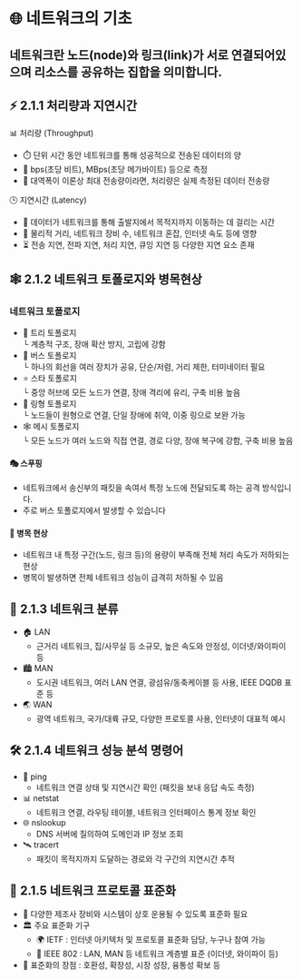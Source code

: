 # 🌐 네트워크의 기초
네트워크란 노드(node)와 링크(link)가 서로 연결되어있으며 리소스를 공유하는 집합을 의미합니다.
--- 

## ⚡ 2.1.1 처리량과 지연시간
📊 처리량 (Throughput)
- ⏱️ 단위 시간 동안 네트워크를 통해 성공적으로 전송된 데이터의 양
- 📏 bps(초당 비트), MBps(초당 메가바이트) 등으로 측정
- 🚦 대역폭이 이론상 최대 전송량이라면, 처리량은 실제 측정된 데이터 전송량

🕒 지연시간 (Latency)

- 🚚 데이터가 네트워크를 통해 출발지에서 목적지까지 이동하는 데 걸리는 시간
- 📏 물리적 거리, 네트워크 장비 수, 네트워크 혼잡, 인터넷 속도 등에 영향
- ⏳ 전송 지연, 전파 지연, 처리 지연, 큐잉 지연 등 다양한 지연 요소 존재

## 🕸️ 2.1.2 네트워크 토폴로지와 병목현상
### 네트워크 토폴로지

- 🚌 트리 토폴로지<br>
    └ 계층적 구조, 장애 확산 방지, 고립에 강함 
- 🚌 버스 토폴로지<br>
  └ 하나의 회선을 여러 장치가 공유, 단순/저렴, 거리 제한, 터미네이터 필요
- ⭐ 스타 토폴로지<br>
  └ 중앙 허브에 모든 노드가 연결, 장애 격리에 유리, 구축 비용 높음
- 🔗 링형 토폴로지<br>
  └ 노드들이 원형으로 연결, 단일 장애에 취약, 이중 링으로 보완 가능
- 🕸️ 메시 토폴로지<br>
  └ 모든 노드가 여러 노드와 직접 연결, 경로 다양, 장애 복구에 강함, 구축 비용 높음

#### 🎭 스푸핑
- 네트워크에서 송신부의 패킷을 속여서 특정 노드에 전달되도록 하는 공격 방식입니다.
- 주로 버스 토폴로지에서 발생할 수 있습니다
#### 🛑 병목 현상
- 네트워크 내 특정 구간(노드, 링크 등)의 용량이 부족해 전체 처리 속도가 저하되는 현상
- 병목이 발생하면 전체 네트워크 성능이 급격히 저하될 수 있음
## 🏢 2.1.3 네트워크 분류
- 🏠 LAN
  - 근거리 네트워크, 집/사무실 등 소규모, 높은 속도와 안정성, 이더넷/와이파이 등
- 🏙️ MAN
  - 도시권 네트워크, 여러 LAN 연결, 광섬유/동축케이블 등 사용, IEEE DQDB 표준 등
- 🌏 WAN
  - 광역 네트워크, 국가/대륙 규모, 다양한 프로토콜 사용, 인터넷이 대표적 예시
## 🛠️ 2.1.4 네트워크 성능 분석 명령어
- 🏓 ping
  - 네트워크 연결 상태 및 지연시간 확인 (패킷을 보내 응답 속도 측정)
- 📊 netstat
  - 네트워크 연결, 라우팅 테이블, 네트워크 인터페이스 통계 정보 확인
- 🌐 nslookup
  - DNS 서버에 질의하여 도메인과 IP 정보 조회
- 🛰️ tracert
  - 패킷이 목적지까지 도달하는 경로와 각 구간의 지연시간 추적
## 📑 2.1.5 네트워크 프로토콜 표준화
- 🤝 다양한 제조사 장비와 시스템이 상호 운용될 수 있도록 표준화 필요
- 🏛️ 주요 표준화 기구
  - 🌍 IETF : 인터넷 아키텍처 및 프로토콜 표준화 담당, 누구나 참여 가능
  - 📡 IEEE 802 : LAN, MAN 등 네트워크 계층별 표준 (이더넷, 와이파이 등)
- 🌟 표준화의 장점 : 호환성, 확장성, 시장 성장, 융통성 확보 등

